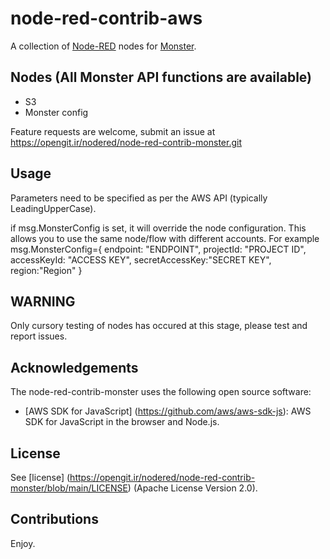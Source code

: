 node-red-contrib-aws
========================
A collection of <a href="http://nodered.org" target="_new">Node-RED</a> nodes for <a href="https://zdrive.ir" target="_new">Monster</a>.

Nodes (All Monster API functions are available)
-----------------

* S3
* Monster config

Feature requests are welcome, submit an issue at https://opengit.ir/nodered/node-red-contrib-monster.git

Usage
---
Parameters need to be specified as per the AWS API (typically LeadingUpperCase).

if msg.MonsterConfig is set, it will override the node configuration.  This allows you to use the same node/flow with different accounts.
For example
	msg.MonsterConfig={
		endpoint: "ENDPOINT",
		projectId: "PROJECT ID",
		accessKeyId: "ACCESS KEY",
		secretAccessKey:"SECRET KEY",
		region:"Region"
	}



WARNING
----
Only cursory testing of nodes has occured at this stage, please test and report issues.

Acknowledgements
----------------

The node-red-contrib-monster uses the following open source software:

- [AWS SDK for JavaScript] (https://github.com/aws/aws-sdk-js): AWS SDK for JavaScript in the browser and Node.js.

License
-------

See [license] (https://opengit.ir/nodered/node-red-contrib-monster/blob/main/LICENSE) (Apache License Version 2.0).

Contributions
----

Enjoy.